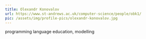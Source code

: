 ```yaml
---
title: Olexandr Konovalov
url: https://www.st-andrews.ac.uk/computer-science/people/obk1/
pic: /assets/img/profile-pics/olexandr-konovalov.jpg
---
```

programming language education, modelling
